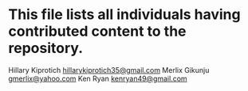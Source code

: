# This file lists all individuals having contributed content to the repository.


Hillary Kiprotich <hillarykiprotich35@gmail.com>
Merlix Gikunju <gmerlix@yahoo.com>
Ken Ryan <kenryan49@gmail.com>
